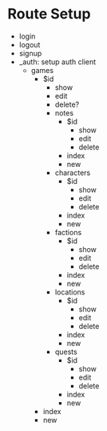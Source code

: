 # Route Setup

- login
- logout
- signup
- _auth: setup auth client
    - games
        - $id
            - show
            - edit
            - delete?
            - notes
                - $id
                    - show
                    - edit
                    - delete
                - index
                - new
            - characters
                - $id
                    - show
                    - edit
                    - delete
                - index
                - new
            - factions
                - $id
                    - show
                    - edit
                    - delete
                - index
                - new
            - locations
                - $id
                    - show
                    - edit
                    - delete
                - index
                - new
            - quests
                - $id
                    - show
                    - edit
                    - delete
                - index
                - new
        - index
        - new
